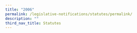 ```yaml
---
title: "2006"
permalink: /legislative-notifications/statutes/permalink/
description: ""
third_nav_title: Statutes
---
```

